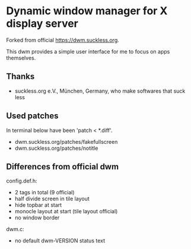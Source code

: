 # Dynamic window manager for X display server

Forked from official https://dwm.suckless.org.

This dwm provides a simple user interface for me to focus on apps themselves.


## Thanks

- suckless.org e.V., München, Germany, who make softwares that suck less


## Used patches

In terminal below have been 'patch < \*.diff'.

- dwm.suckless.org/patches/fakefullscreen
- dwm.suckless.org/patches/notitle


## Differences from official dwm

config.def.h:

- 2 tags in total (9 official)
- half divide screen in tile layout
- hide topbar at start
- monocle layout at start (tile layout official)
- no window border

dwm.c:

- no default dwm-VERSION status text
